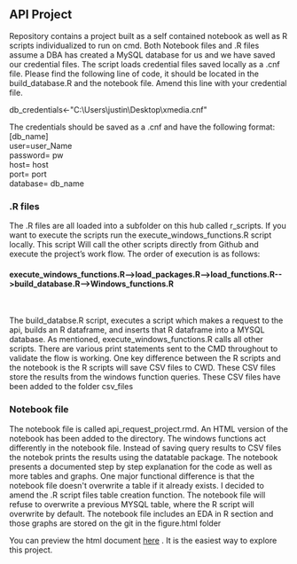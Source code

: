 ## API Project
Repository contains a project built as a self contained notebook as well as R scripts individualized to run on cmd. Both Notebook files and .R files assume a DBA has created a MySQL database for us and we have saved our credential files. The script loads credential files saved locally as a .cnf file. Please find the following line of code, it should be located in the build_database.R and the notebook file. Amend this line with your credential file. 

db_credentials<-"C:\\Users\\justin\\Desktop\\xmedia.cnf"

The credentials should be saved as a .cnf and have the following format: <br />
[db_name]<br />
user=user_Name<br />
password= pw <br />
host= host <br />
port= port <br />
database= db_name <br /> 


### .R files
The .R files are all loaded into a subfolder on this hub called r_scripts. If you want to execute the scripts run the execute_windows_functions.R script locally. This script Will call the other scripts directly from Github and execute the project’s work flow. The order of execution is as follows:

####  execute_windows_functions.R-->load_packages.R-->load_functions.R-->build_database.R-->Windows_functions.R
<br />
 
The build_databse.R script, executes a script which makes a request to the api, builds an R dataframe, and inserts that R dataframe into a MYSQL database. As mentioned, execute_windows_functions.R calls all other scripts. There are various print statements sent to the CMD throughout to validate the flow is working. One key difference between the  R scripts and the notebook is the R scripts will save CSV files to CWD. These CSV files store the results from the windows function queries.  These CSV files have been added to the folder csv_files


### Notebook file
The notebook file is called api_request_project.rmd. An HTML version of the notebook has been added to the directory. The windows functions act differently in the notebook file. Instead of saving query results to CSV files the notebok prints the results using the datatable package.	The notebook presents a documented step by step explanation for the code as well as more tables and graphs. One major functional difference is that the notebook file doesn't overwrite a table if it already exists. I decided to amend the .R script files table creation function.  The notebook file will refuse to overwrite a previous MYSQL table, where the R script will overwrite by default. The notebook file includes an EDA in R section and those graphs are stored on the git in the figure.html folder


You can preview the html document [here](http://rpubs.com/justin_herman_42/521061) . It is the easiest way to explore this project.

